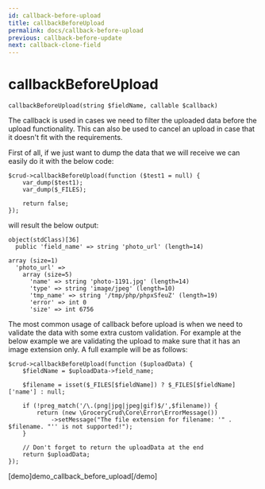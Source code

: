 ```yaml
---
id: callback-before-upload
title: callbackBeforeUpload
permalink: docs/callback-before-upload
previous: callback-before-update
next: callback-clone-field
---
```


# callbackBeforeUpload


<pre><code class="language-php">callbackBeforeUpload(string $fieldName, callable $callback)</code></pre>
The callback is used in cases we need to filter the uploaded data before the upload functionality. This can also be used to cancel an upload in case that it doesn't fit with the requirements.

First of all, if we just want to dump the data that we will receive we can easily do it with the below code:

<pre><code class="language-php">$crud->callbackBeforeUpload(function ($test1 = null) {
    var_dump($test1);
    var_dump($_FILES);

    return false;
});</code></pre>

will result the below output:

<pre><code>object(stdClass)[36]
  public 'field_name' => string 'photo_url' (length=14)</code></pre>

<pre><code>array (size=1)
  'photo_url' => 
    array (size=5)
      'name' => string 'photo-1191.jpg' (length=14)
      'type' => string 'image/jpeg' (length=10)
      'tmp_name' => string '/tmp/php/phpxSfeuZ' (length=19)
      'error' => int 0
      'size' => int 6756
</code></pre>

The most common usage of callback before upload is when we need to validate the data with some extra custom validation. For example at the below example we are validating the upload to make sure that it has an image extension only. A full example will be as follows:

<pre><code class="language-php">$crud->callbackBeforeUpload(function ($uploadData) {
    $fieldName = $uploadData->field_name;

    $filename = isset($_FILES[$fieldName]) ? $_FILES[$fieldName]['name'] : null;

    if (!preg_match('/\.(png|jpg|jpeg|gif)$/',$filename)) {
        return (new \GroceryCrud\Core\Error\ErrorMessage())
            ->setMessage("The file extension for filename: '" . $filename. "'' is not supported!");
    }

    // Don't forget to return the uploadData at the end
    return $uploadData;
});</code></pre>

[demo]demo_callback_before_upload[/demo]